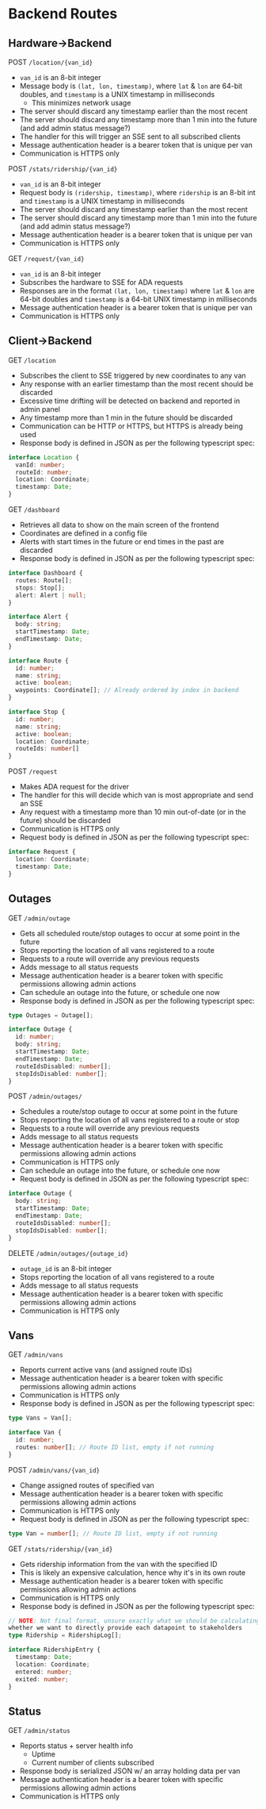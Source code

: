 # Backend Routes

## Hardware->Backend

POST `/location/{van_id}`

- `van_id` is an 8-bit integer
- Message body is `(lat, lon, timestamp)`, where `lat` & `lon` are 64-bit doubles,
  and `timestamp` is a UNIX timestamp in milliseconds
  - This minimizes network usage
- The server should discard any timestamp earlier than the most recent
- The server should discard any timestamp more than 1 min into the future
  (and add admin status message?)
- The handler for this will trigger an SSE sent to all subscribed clients
- Message authentication header is a bearer token that is unique per van
- Communication is HTTPS only

POST `/stats/ridership/{van_id}`

- `van_id` is an 8-bit integer
- Request body is `(ridership, timestamp)`, where `ridership` is an 8-bit int
  and `timestamp` is a UNIX timestamp in milliseconds
- The server should discard any timestamp earlier than the most recent
- The server should discard any timestamp more than 1 min into the future
  (and add admin status message?)
- Message authentication header is a bearer token that is unique per van
- Communication is HTTPS only

GET `/request/{van_id}`

- `van_id` is an 8-bit integer
- Subscribes the hardware to SSE for ADA requests
- Responses are in the format `(lat, lon, timestamp)` where `lat` & `lon` are
  64-bit doubles and `timestamp` is a 64-bit UNIX timestamp in milliseconds
- Message authentication header is a bearer token that is unique per van
- Communication is HTTPS only

## Client->Backend

GET `/location`

- Subscribes the client to SSE triggered by new coordinates to any van
- Any response with an earlier timestamp than the most recent should be discarded
- Excessive time drifting will be detected on backend and reported in admin panel
- Any timestamp more than 1 min in the future should be discarded
- Communication can be HTTP or HTTPS, but HTTPS is already being used
- Response body is defined in JSON as per the following typescript spec:

```typescript
interface Location {
  vanId: number;
  routeId: number;
  location: Coordinate;
  timestamp: Date;
}
```

GET `/dashboard`

- Retrieves all data to show on the main screen of the frontend
- Coordinates are defined in a config file
- Alerts with start times in the future or end times in the past are discarded
- Response body is defined in JSON as per the following typescript spec:

```typescript
interface Dashboard {
  routes: Route[];
  stops: Stop[];
  alert: Alert | null;
}

interface Alert {
  body: string;
  startTimestamp: Date;
  endTimestamp: Date;
}

interface Route {
  id: number;
  name: string;
  active: boolean;
  waypoints: Coordinate[]; // Already ordered by index in backend
}

interface Stop {
  id: number;
  name: string;
  active: boolean;
  location: Coordinate;
  routeIds: number[]
}
```

POST `/request`

- Makes ADA request for the driver
- The handler for this will decide which van is most appropriate and send an SSE
- Any request with a timestamp more than 10 min out-of-date (or in the future)
  should be discarded
- Communication is HTTPS only
- Request body is defined in JSON as per the following typescript spec:

```typescript
interface Request {
  location: Coordinate;
  timestamp: Date;
}
```

## Outages

GET `/admin/outage`

- Gets all scheduled route/stop outages to occur at some point in the future
- Stops reporting the location of all vans registered to a route
- Requests to a route will override any previous requests
- Adds message to all status requests
- Message authentication header is a bearer token with specific permissions
  allowing admin actions
- Can schedule an outage into the future, or schedule one now
- Response body is defined in JSON as per the following typescript spec:

```typescript
type Outages = Outage[];

interface Outage {
  id: number;
  body: string;
  startTimestamp: Date;
  endTimestamp: Date;
  routeIdsDisabled: number[];
  stopIdsDisabled: number[];
}
```

POST `/admin/outages/`

- Schedules a route/stop outage to occur at some point in the future
- Stops reporting the location of all vans registered to a route or stop
- Requests to a route will override any previous requests
- Adds message to all status requests
- Message authentication header is a bearer token with specific permissions
  allowing admin actions
- Communication is HTTPS only
- Can schedule an outage into the future, or schedule one now
- Request body is defined in JSON as per the following typescript spec:

```typescript
interface Outage {
  body: string;
  startTimestamp: Date;
  endTimestamp: Date;
  routeIdsDisabled: number[];
  stopIdsDisabled: number[];
}
```

DELETE `/admin/outages/{outage_id}`

- `outage_id` is an 8-bit integer
- Stops reporting the location of all vans registered to a route
- Adds message to all status requests
- Message authentication header is a bearer token with specific permissions
  allowing admin actions
- Communication is HTTPS only

## Vans

GET `/admin/vans`

- Reports current active vans (and assigned route IDs)
- Message authentication header is a bearer token with specific permissions
  allowing admin actions
- Communication is HTTPS only
- Response body is defined in JSON as per the following typescript spec:

```typescript
type Vans = Van[];

interface Van {
  id: number;
  routes: number[]; // Route ID list, empty if not running
}
```

POST `/admin/vans/{van_id}`

- Change assigned routes of specified van
- Message authentication header is a bearer token with specific permissions
  allowing admin actions
- Communication is HTTPS only
- Request body is defined in JSON as per the following typescript spec:

```typescript
type Van = number[]; // Route ID list, empty if not running
```

GET `/stats/ridership/{van_id}`

- Gets ridership information from the van with the specified ID
- This is likely an expensive calculation, hence why it's in its own route
- Message authentication header is a bearer token with specific permissions
  allowing admin actions
- Communication is HTTPS only
- Response body is defined in JSON as per the following typescript spec:

```typescript
// NOTE: Not final format, unsure exactly what we should be calculating or
whether we want to directly provide each datapoint to stakeholders
type Ridership = RidershipLog[];

interface RidershipEntry {
  timestamp: Date;
  location: Coordinate;
  entered: number;
  exited: number;
}
```

## Status

GET `/admin/status`

- Reports status + server health info
  - Uptime
  - Current number of clients subscribed
- Response body is serialized JSON w/ an array holding data per van
- Message authentication header is a bearer token with specific permissions
  allowing admin actions
- Communication is HTTPS only
